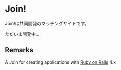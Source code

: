 # Join!

Join!は共同開発のマッチングサイトです。

ただいま開発中....



## Remarks

A Join for creating applications with [Ruby on Rails](http://rubyonrails.org/) 4.x
